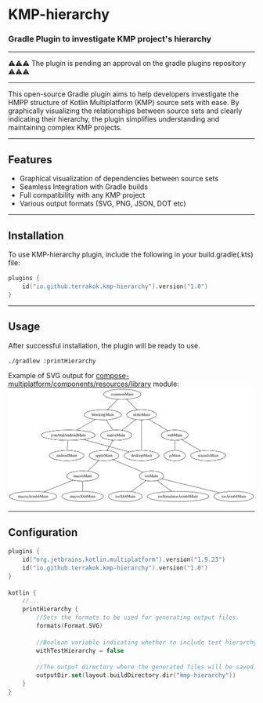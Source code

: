 # KMP-hierarchy
### Gradle Plugin to investigate KMP project's hierarchy

--------------
⚠️⚠️⚠️ The plugin is pending an approval on the gradle plugins repository ⚠️⚠️⚠️

--------------
This open-source Gradle plugin aims to help developers investigate 
the HMPP structure of Kotlin Multiplatform (KMP) source sets with ease.
By graphically visualizing the relationships between source sets and clearly indicating their hierarchy, 
the plugin simplifies understanding and maintaining complex KMP projects.

--------------
## Features
- Graphical visualization of dependencies between source sets
- Seamless Integration with Gradle builds
- Full compatibility with any KMP project
- Various output formats (SVG, PNG, JSON, DOT etc)

--------------
## Installation
To use KMP-hierarchy plugin, include the following in your build.gradle(.kts) file:
```kotlin
plugins {
    id("io.github.terrakok.kmp-hierarchy").version("1.0")
}
```

--------------
## Usage
After successful installation, the plugin will be ready to use.
```text
./gradlew :printHierarchy
```
Example of SVG output for [compose-multiplatform/components/resources/library](https://github.com/JetBrains/compose-multiplatform/blob/master/components/resources/library/build.gradle.kts) module:
![](https://raw.githubusercontent.com/terrakok/kmp-hierarchy/master/media/resources-library.svg)

--------------
## Configuration

```kotlin
plugins {
    id("org.jetbrains.kotlin.multiplatform").version("1.9.23")
    id("io.github.terrakok.kmp-hierarchy").version("1.0")
}

kotlin {
    //...
    printHierarchy {
        //Sets the formats to be used for generating output files.
        formats(Format.SVG)

        //Boolean variable indicating whether to include test hierarchy in the generated output.
        withTestHierarchy = false

        //The output directory where the generated files will be saved.
        outputDir.set(layout.buildDirectory.dir("kmp-hierarchy"))
    }
}
```
